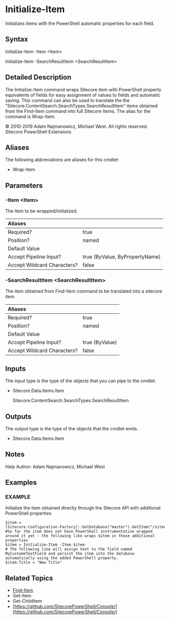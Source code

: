 # Initialize-Item

Initializes items with the PowerShell automatic properties for each field.

## Syntax

Initialize-Item -Item &lt;Item&gt;

Initialize-Item -SearchResultItem &lt;SearchResultItem&gt;

## Detailed Description

The Initialize-Item command wraps Sitecore item with PowerShell property equivalents of fields for easy assignment of values to fields and automatic saving. This command can also be used to translate the the "Sitecore.ContentSearch.SearchTypes.SearchResultItem" items obtained from the Find-Item command into full Sitecore Items. The alias for the command is Wrap-Item.

© 2010-2019 Adam Najmanowicz, Michael West. All rights reserved. Sitecore PowerShell Extensions

## Aliases

The following abbreviations are aliases for this cmdlet:

* Wrap-Item 

## Parameters

### -Item  &lt;Item&gt;

The item to be wrapped/initialized.

| Aliases |  |
| :--- | :--- |
| Required? | true |
| Position? | named |
| Default Value |  |
| Accept Pipeline Input? | true \(ByValue, ByPropertyName\) |
| Accept Wildcard Characters? | false |

### -SearchResultItem  &lt;SearchResultItem&gt;

The item obtained from Find-Item command to be translated into a sitecore item.

| Aliases |  |
| :--- | :--- |
| Required? | true |
| Position? | named |
| Default Value |  |
| Accept Pipeline Input? | true \(ByValue\) |
| Accept Wildcard Characters? | false |

## Inputs

The input type is the type of the objects that you can pipe to the cmdlet.

* Sitecore.Data.Items.Item

  Sitecore.ContentSearch.SearchTypes.SearchResultItem

## Outputs

The output type is the type of the objects that the cmdlet emits.

* Sitecore.Data.Items.Item 

## Notes

Help Author: Adam Najmanowicz, Michael West

## Examples

### EXAMPLE

Initialize the item obtained directly through the Sitecore API with additional PowerShell properties

```text
$item = [Sitecore.Configuration.Factory]::GetDatabase("master").GetItem("/sitecore/content/home");
#So far the item does not have PowerShell instrumentation wrapped around it yet - the following like wraps $item in those additional properties
$item = Initialize-Item -Item $item
# The following line will assign text to the field named MyCustomeTextField and persist the item into the database automatically using the added PowerShell property.
$item.Title = "New Title"
```

## Related Topics

* [Find-Item](find-item.md)
* Get-Item
* Get-ChildItem
* [https://github.com/SitecorePowerShell/Console/](https://github.com/SitecorePowerShell/Console/) 


